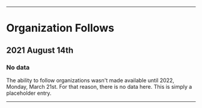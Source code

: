 
***

# Organization Follows

## 2021 August 14th

### No data

The ability to follow organizations wasn't made available until 2022, Monday, March 21st. For that reason, there is no data here. This is simply a placeholder entry.

***
